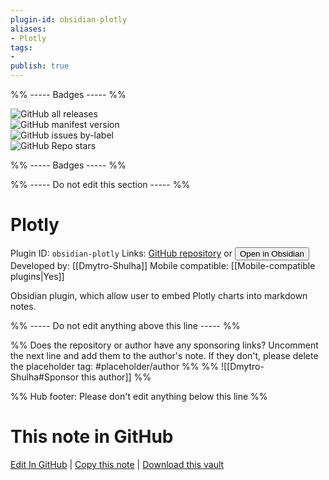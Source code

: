 ```yaml
---
plugin-id: obsidian-plotly
aliases:
- Plotly
tags: 
- 
publish: true
---
```


%% ----- Badges ----- %%

![GitHub all releases](https://img.shields.io/github/downloads/Dmytro-Shulha/obsidian-plotly/total?color=573E7A&logo=github&style=for-the-badge)   
![GitHub manifest version](https://img.shields.io/github/manifest-json/v/Dmytro-Shulha/obsidian-plotly?color=573E7A&logo=github&style=for-the-badge)   
![GitHub issues by-label](https://img.shields.io/github/issues/Dmytro-Shulha/obsidian-plotly/help%20wanted?color=573E7A&logo=github&style=for-the-badge)   
![GitHub Repo stars](https://img.shields.io/github/stars/Dmytro-Shulha/obsidian-plotly?color=573E7A&logo=github&style=for-the-badge)

%% ----- Badges ----- %%

%% ----- Do not edit this section ----- %%

# Plotly

Plugin ID: `obsidian-plotly`
Links: [GitHub repository](https://github.com/Dmytro-Shulha/obsidian-plotly) or [<button id=HH>Open in Obsidian</button>](obsidian://show-plugin?id=obsidian-plotly)
Developed by: [[Dmytro-Shulha]]
Mobile compatible: [[Mobile-compatible plugins|Yes]]

Obsidian plugin, which allow user to embed Plotly charts into markdown notes.

%% ----- Do not edit anything above this line ----- %% 

%% Does the repository or author have any sponsoring links? Uncomment the next line and add them to the author's note. If they don't, please delete the placeholder tag: #placeholder/author %%
%% ![[Dmytro-Shulha#Sponsor this author]] %%

%% Hub footer: Please don't edit anything below this line %%

# This note in GitHub

<span class="git-footer">[Edit In GitHub](https://github.dev/obsidian-community/obsidian-hub/blob/main/02%20-%20Community%20Expansions/02.05%20All%20Community%20Expansions/Plugins/obsidian-plotly.md "git-hub-edit-note") | [Copy this note](https://raw.githubusercontent.com/obsidian-community/obsidian-hub/main/02%20-%20Community%20Expansions/02.05%20All%20Community%20Expansions/Plugins/obsidian-plotly.md "git-hub-copy-note") | [Download this vault](https://github.com/obsidian-community/obsidian-hub/archive/refs/heads/main.zip "git-hub-download-vault") </span>
